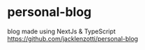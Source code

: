 # personal-blog
blog made using NextJs &amp; TypeScript
https://github.com/jacklenzotti/personal-blog
